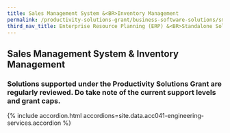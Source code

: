 ```yaml
---
title: Sales Management System &<BR>Inventory Management
permalink: /productivity-solutions-grant/business-software-solutions/sms--im
third_nav_title: Enterprise Resource Planning (ERP) &<BR>Standalone Solutions
---
```


## Sales Management System & Inventory Management

### Solutions supported under the Productivity Solutions Grant are regularly reviewed. Do take note of the current support levels and grant caps.

{% include accordion.html accordions=site.data.acc041-engineering-services.accordion %}